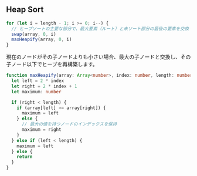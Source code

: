 ## Heap Sort

```ts
for (let i = length - 1; i >= 0; i--) {
  // ヒープソートの主要な部分で、最大要素（ルート）と未ソート部分の最後の要素を交換
  swap(array, 0, i)
  maxHeapify(array, 0, i)
}
```

現在のノードがその子ノードよりも小さい場合、最大の子ノードと交換し、その子ノード以下でヒープを再構築します。

```ts
function maxHeapify(array: Array<number>, index: number, length: number) {
  let left = 2 * index
  let right = 2 * index + 1
  let maximum: number

  if (right < length) {
    if (array[left] >= array[right]) {
      maximum = left
    } else {
      // 最大の値を持つノードのインデックスを保持
      maximum = right
    }
  } else if (left < length) {
    maximum = left
  } else {
    return
  }
}
```
